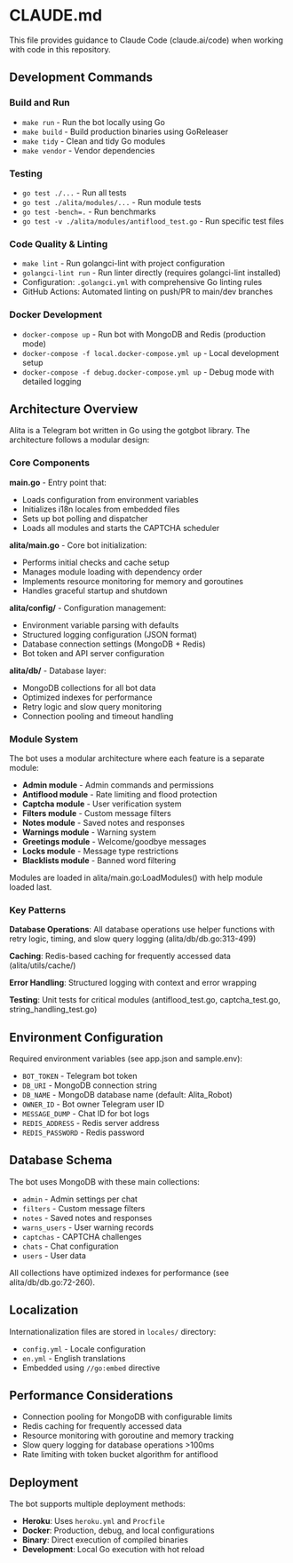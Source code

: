 # CLAUDE.md

This file provides guidance to Claude Code (claude.ai/code) when working with code in this repository.

## Development Commands

### Build and Run
- `make run` - Run the bot locally using Go
- `make build` - Build production binaries using GoReleaser
- `make tidy` - Clean and tidy Go modules
- `make vendor` - Vendor dependencies

### Testing
- `go test ./...` - Run all tests
- `go test ./alita/modules/...` - Run module tests
- `go test -bench=.` - Run benchmarks
- `go test -v ./alita/modules/antiflood_test.go` - Run specific test files

### Code Quality & Linting
- `make lint` - Run golangci-lint with project configuration
- `golangci-lint run` - Run linter directly (requires golangci-lint installed)
- Configuration: `.golangci.yml` with comprehensive Go linting rules
- GitHub Actions: Automated linting on push/PR to main/dev branches

### Docker Development
- `docker-compose up` - Run bot with MongoDB and Redis (production mode)
- `docker-compose -f local.docker-compose.yml up` - Local development setup
- `docker-compose -f debug.docker-compose.yml up` - Debug mode with detailed logging

## Architecture Overview

Alita is a Telegram bot written in Go using the gotgbot library. The architecture follows a modular design:

### Core Components

**main.go** - Entry point that:
- Loads configuration from environment variables
- Initializes i18n locales from embedded files
- Sets up bot polling and dispatcher
- Loads all modules and starts the CAPTCHA scheduler

**alita/main.go** - Core bot initialization:
- Performs initial checks and cache setup
- Manages module loading with dependency order
- Implements resource monitoring for memory and goroutines
- Handles graceful startup and shutdown

**alita/config/** - Configuration management:
- Environment variable parsing with defaults
- Structured logging configuration (JSON format)
- Database connection settings (MongoDB + Redis)
- Bot token and API server configuration

**alita/db/** - Database layer:
- MongoDB collections for all bot data
- Optimized indexes for performance
- Retry logic and slow query monitoring
- Connection pooling and timeout handling

### Module System

The bot uses a modular architecture where each feature is a separate module:

- **Admin module** - Admin commands and permissions
- **Antiflood module** - Rate limiting and flood protection
- **Captcha module** - User verification system
- **Filters module** - Custom message filters
- **Notes module** - Saved notes and responses
- **Warnings module** - Warning system
- **Greetings module** - Welcome/goodbye messages
- **Locks module** - Message type restrictions
- **Blacklists module** - Banned word filtering

Modules are loaded in alita/main.go:LoadModules() with help module loaded last.

### Key Patterns

**Database Operations**: All database operations use helper functions with retry logic, timing, and slow query logging (alita/db/db.go:313-499)

**Caching**: Redis-based caching for frequently accessed data (alita/utils/cache/)

**Error Handling**: Structured logging with context and error wrapping

**Testing**: Unit tests for critical modules (antiflood_test.go, captcha_test.go, string_handling_test.go)

## Environment Configuration

Required environment variables (see app.json and sample.env):
- `BOT_TOKEN` - Telegram bot token
- `DB_URI` - MongoDB connection string  
- `DB_NAME` - MongoDB database name (default: Alita_Robot)
- `OWNER_ID` - Bot owner Telegram user ID
- `MESSAGE_DUMP` - Chat ID for bot logs
- `REDIS_ADDRESS` - Redis server address
- `REDIS_PASSWORD` - Redis password

## Database Schema

The bot uses MongoDB with these main collections:
- `admin` - Admin settings per chat
- `filters` - Custom message filters
- `notes` - Saved notes and responses
- `warns_users` - User warning records
- `captchas` - CAPTCHA challenges
- `chats` - Chat configuration
- `users` - User data

All collections have optimized indexes for performance (see alita/db/db.go:72-260).

## Localization

Internationalization files are stored in `locales/` directory:
- `config.yml` - Locale configuration
- `en.yml` - English translations
- Embedded using `//go:embed` directive

## Performance Considerations

- Connection pooling for MongoDB with configurable limits
- Redis caching for frequently accessed data
- Resource monitoring with goroutine and memory tracking
- Slow query logging for database operations >100ms
- Rate limiting with token bucket algorithm for antiflood

## Deployment

The bot supports multiple deployment methods:
- **Heroku**: Uses `heroku.yml` and `Procfile`
- **Docker**: Production, debug, and local configurations
- **Binary**: Direct execution of compiled binaries
- **Development**: Local Go execution with hot reload